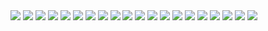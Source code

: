 <html>
<body>


<img src="img/1.jpg">
<img src="img/2.png">
<img src="img/3.png">
<img src="img/4.png">
<img src="img/5.png">
<img src="img/6.png">
<img src="img/7.png">
<img src="img/8.png">
<img src="img/9.png">
<img src="img/10.png">
<img src="img/11.png">
<img src="img/12.png">
<img src="img/13.png">
<img src="img/15.png">
<img src="img/16.png">
<img src="img/17.png">
<img src="img/18.png">
<img src="img/19.png">
<img src="img/20.png">
<img src="img/21.png">



</body>
</html>

